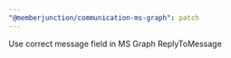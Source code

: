```yaml
---
"@memberjunction/communication-ms-graph": patch
---
```


Use correct message field in MS Graph ReplyToMessage
